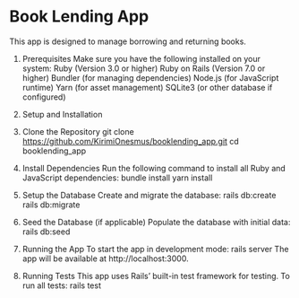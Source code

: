 # Book Lending App

This app is designed to manage borrowing and returning books.


1. Prerequisites
    Make sure you have the following installed on your system:
    Ruby (Version 3.0 or higher)
    Ruby on Rails (Version 7.0 or higher)
    Bundler (for managing dependencies)
    Node.js (for JavaScript runtime)
    Yarn (for asset management)
    SQLite3 (or other database if configured)

2. Setup and Installation  
  1. Clone the Repository
      git clone https://github.com/KirimiOnesmus/booklending_app.git
      cd booklending_app
  2. Install Dependencies Run the following command to install all Ruby and JavaScript dependencies:
      bundle install
    	yarn install
  3. Setup the Database Create and migrate the database:
      rails db:create
      rails db:migrate
  4. Seed the Database (if applicable) Populate the database with initial data:
      rails db:seed

3. Running the App
   To start the app in development mode:
   rails server
   The app will be available at http://localhost:3000.
4. Running Tests
   This app uses Rails’ built-in test framework for testing. To run all tests:
   rails test
   
  
